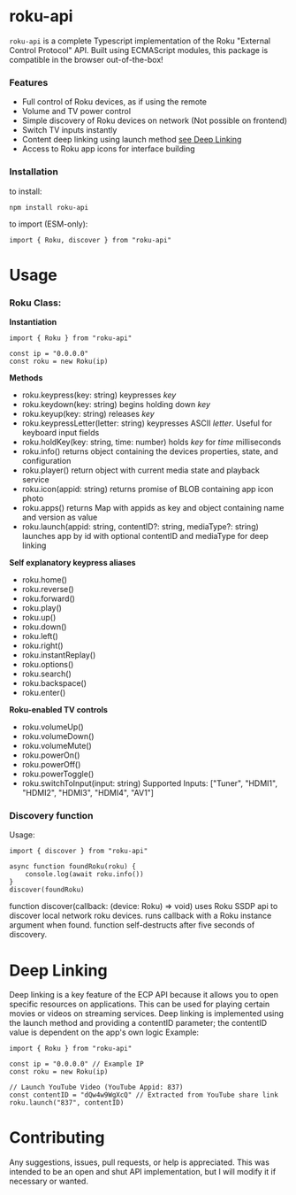 # roku-api

`roku-api` is a complete Typescript implementation of the Roku "External Control Protocol" API. Built using ECMAScript modules, this package is compatible in the browser out-of-the-box!

### **Features**
* Full control of Roku devices, as if using the remote
* Volume and TV power control
* Simple discovery of Roku devices on network (Not possible on frontend)
* Switch TV inputs instantly
* Content deep linking using launch method [see Deep Linking](#deep-linking)
* Access to Roku app icons for interface building

### **Installation**
to install:
```
npm install roku-api
```

to import (ESM-only):
```
import { Roku, discover } from "roku-api"
```
# Usage

### Roku Class:
**Instantiation**
```
import { Roku } from "roku-api"

const ip = "0.0.0.0"
const roku = new Roku(ip)
```
**Methods**
* roku.keypress(key: string) keypresses  *key*
* roku.keydown(key: string) begins holding down *key*
* roku.keyup(key: string) releases *key*
* roku.keypressLetter(letter: string) keypresses ASCII *letter*. Useful for keyboard input fields
* roku.holdKey(key: string, time: number) holds *key* for *time* milliseconds
* roku.info() returns object containing the devices properties, state, and configuration
* roku.player() return object with current media state and playback service
* roku.icon(appid: string) returns promise of BLOB containing app icon photo
* roku.apps() returns Map with appids as key and object containing name and version as value
* roku.launch(appid: string, contentID?: string, mediaType?: string) launches app by id with optional contentID and mediaType for deep linking

**Self explanatory keypress aliases**
* roku.home()
* roku.reverse()
* roku.forward()
* roku.play()
* roku.up()
* roku.down()
* roku.left()
* roku.right()
* roku.instantReplay()
* roku.options()
* roku.search()
* roku.backspace()
* roku.enter()

**Roku-enabled TV controls**
* roku.volumeUp()
* roku.volumeDown()
* roku.volumeMute()
* roku.powerOn()
* roku.powerOff()
* roku.powerToggle()
* roku.switchToInput(input: string)  Supported Inputs: ["Tuner", "HDMI1", "HDMI2", "HDMI3", "HDMI4", "AV1"]

### Discovery function
Usage:
```
import { discover } from "roku-api"

async function foundRoku(roku) {
    console.log(await roku.info())
}
discover(foundRoku)
```
function discover(callback: (device: Roku) => void) uses Roku SSDP api to discover local network roku devices. runs callback with a Roku instance argument when found. function self-destructs after five seconds of discovery.

# Deep Linking
Deep linking is a key feature of the ECP API because it allows you to open specific resources on applications. This can be used for playing certain movies or videos on streaming services. Deep linking is implemented using the launch method and providing a contentID parameter; the contentID value is dependent on the app's own logic
Example:
```
import { Roku } from "roku-api"

const ip = "0.0.0.0" // Example IP
const roku = new Roku(ip)

// Launch YouTube Video (YouTube Appid: 837)
const contentID = "dQw4w9WgXcQ" // Extracted from YouTube share link
roku.launch("837", contentID)
```

# Contributing
Any suggestions, issues, pull requests, or help is appreciated. This was intended to be an open and shut API implementation, but I will modify it if necessary or wanted.
